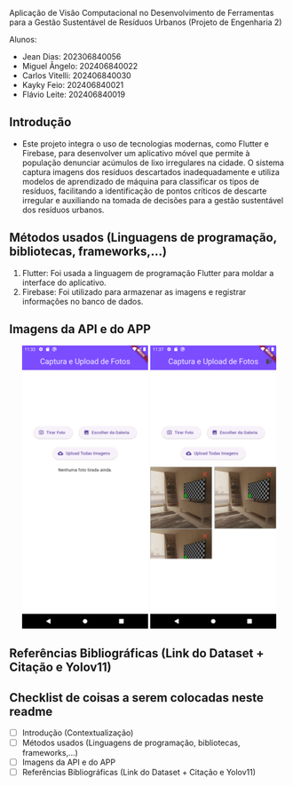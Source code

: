 Aplicação de Visão Computacional no Desenvolvimento de Ferramentas para a Gestão Sustentável de Resíduos Urbanos (Projeto de Engenharia 2)

Alunos: 
- Jean Dias: 202306840056
- Miguel Ângelo: 202406840022
- Carlos Vitelli: 202406840030
- Kayky Feio: 202406840021
- Flávio Leite: 202406840019

## Introdução 
- Este projeto integra o uso de tecnologias modernas, como Flutter e Firebase, para desenvolver um aplicativo móvel que permite à população denunciar acúmulos de lixo irregulares na cidade. O sistema captura imagens dos resíduos descartados inadequadamente e utiliza modelos de aprendizado de máquina para classificar os tipos de resíduos, facilitando a identificação de pontos críticos de descarte irregular e auxiliando na tomada de decisões para a gestão sustentável dos resíduos urbanos.

## Métodos usados (Linguagens de programação, bibliotecas, frameworks,...)
1. Flutter: Foi usada a linguagem de programação Flutter para moldar a interface do aplicativo.
2. Firebase: Foi utilizado para armazenar as imagens e registrar informações no banco de dados.

## Imagens da API e do APP
<p align="center">
  <img src="imgs/img_app1.png" width="45%">
  <img src="imgs/img_app3.png" width="45%">

## Referências Bibliográficas (Link do Dataset + Citação e Yolov11)


## Checklist de coisas a serem colocadas neste readme

- [ ] Introdução (Contextualização)
- [ ] Métodos usados (Linguagens de programação, bibliotecas, frameworks,...)
- [ ] Imagens da API e do APP
- [ ] Referências Bibliográficas (Link do Dataset + Citação e Yolov11)
